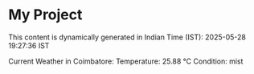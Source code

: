 # My Project

This content is dynamically generated in Indian Time (IST): 2025-05-28 19:27:36 IST


Current Weather in Coimbatore:
Temperature: 25.88 °C
Condition: mist
